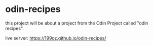 # odin-recipes

this project will be about a project from the Odin Project called "odin recipes".

live server: https://199oz.github.io/odin-recipes/

